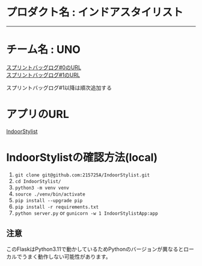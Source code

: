 # プロダクト名 : インドアスタイリスト
<hr>

# チーム名 : UNO

[スプリントバッグログ#0のURL](https://miro.com/app/board/uXjVMiXFsC0=/?moveToWidget=3458764564806753986&cot=14)  
[スプリントバッグログ#1のURL]()

スプリントバッグログ#1以降は順次追加する

# アプリのURL
[IndoorStylist](https://indoorstylist.onrender.com/)


# IndoorStylistの確認方法(local)
1. `git clone git@github.com:215725A/IndoorStylist.git`
2. `cd IndoorStylist/`
3. `python3 -m venv venv`
4. `source ./venv/bin/activate`
5. `pip install --upgrade pip`
6. `pip install -r requirements.txt`
7. `python server.py` or `gunicorn -w 1 IndoorStylistApp:app`

## 注意
このFlaskはPython3.11で動かしているためPythonのバージョンが異なるとローカルでうまく動作しない可能性があります。
